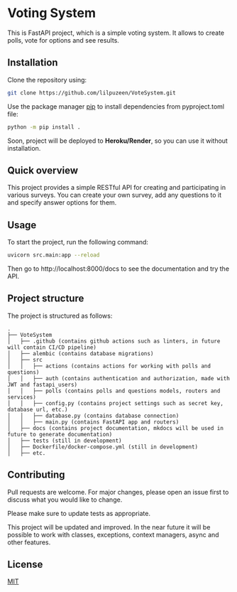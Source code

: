 # Voting System

This is FastAPI project, which is a simple voting system. It allows to create polls, vote for options and see results.


## Installation
Clone the repository using:
```bash
git clone https://github.com/lilpuzeen/VoteSystem.git
```
Use the package manager [pip](https://pip.pypa.io/en/stable/) to install dependencies from pyproject.toml file:

```bash
python -m pip install .
```

Soon, project will be deployed to **Heroku/Render**, so you can use it without installation.

## Quick overview
This project provides a simple RESTful API for creating and participating in various surveys. 
You can create your own survey, add any questions to it and specify answer options for them.

## Usage
To start the project, run the following command:
```bash
uvicorn src.main:app --reload
```
Then go to http://localhost:8000/docs to see the documentation and try the API.



## Project structure
The project is structured as follows:
```
.
├── VoteSystem
│   ├── .github (contains github actions such as linters, in future will contain CI/CD pipeline)
│   ├── alembic (contains database migrations)
│   ├── src
│   │   ├── actions (contains actions for working with polls and questions)
│   │   ├── auth (contains authentication and authorization, made with JWT and fastapi_users)
│   │   ├── polls (contains polls and questions models, routers and services)
│   │   ├── config.py (contains project settings such as secret key, database url, etc.)
│   │   ├── database.py (contains database connection)
│   │   ├── main.py (contains FastAPI app and routers)
│   ├── docs (contains project documentation, mkdocs will be used in future to generate documentation)
│   ├── tests (still in development)
│   ├── Dockerfile/docker-compose.yml (still in development)
│   ├── etc.
```


## Contributing

Pull requests are welcome. For major changes, please open an issue first
to discuss what you would like to change.

Please make sure to update tests as appropriate.

This project will be updated and improved. In the near future it will be possible to work with classes, exceptions, context managers, async and other features.

## License

[MIT](https://choosealicense.com/licenses/mit/)